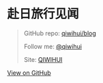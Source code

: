 # 赴日旅行见闻




> GitHub repo: [qiwihui/blog](https://github.com/qiwihui/blog)
> 
> Follow me: [@qiwihui](https://github.com/qiwihui)
> 
> Site: [QIWIHUI](https://qiwihui.com)



[View on GitHub](https://github.com/qiwihui/blog/issues/60)


